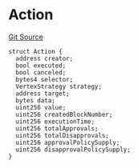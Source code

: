 # Action

[Git Source](https://github.com/llama-community/vertex-v1/blob/28b1b0e095ba3c46d62387b2c29c8768bc213a6c/src/utils/Structs.sol)

```solidity
struct Action {
  address creator;
  bool executed;
  bool canceled;
  bytes4 selector;
  VertexStrategy strategy;
  address target;
  bytes data;
  uint256 value;
  uint256 createdBlockNumber;
  uint256 executionTime;
  uint256 totalApprovals;
  uint256 totalDisapprovals;
  uint256 approvalPolicySupply;
  uint256 disapprovalPolicySupply;
}
```
